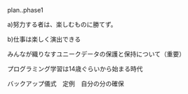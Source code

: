 plan..phase1

a)努力する者は、楽しむものに勝てず。

b)仕事は楽しく演出できる

みんなが織りなすユニークデータの保護と保持について（重要）

プログラミング学習は14歳ぐらいから始まる時代

バックアップ儀式　定例　自分の分の確保
